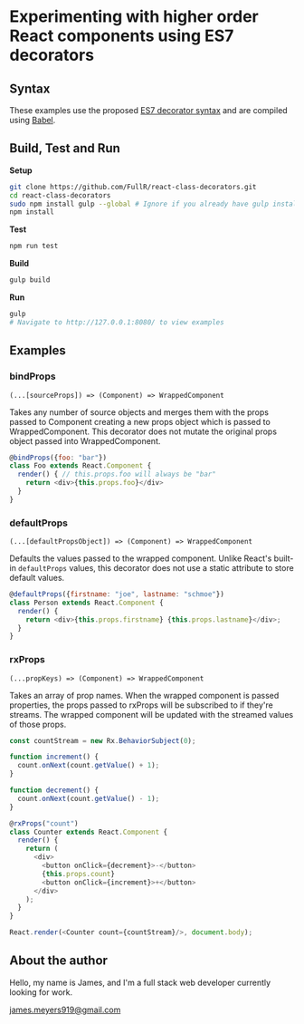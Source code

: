 # Experimenting with higher order React components using ES7 decorators

## Syntax
These examples use the proposed [ES7 decorator syntax](https://github.com/wycats/javascript-decorators) and are compiled using [Babel](https://github.com/babel/babel).

## Build, Test and Run

**Setup**
```bash
git clone https://github.com/FullR/react-class-decorators.git
cd react-class-decorators
sudo npm install gulp --global # Ignore if you already have gulp installed
npm install
```

**Test**
```bash
npm run test
```

**Build**
```bash
gulp build
```

**Run**
```bash
gulp
# Navigate to http://127.0.0.1:8080/ to view examples
```

## Examples

### bindProps
`(...[sourceProps]) => (Component) => WrappedComponent`

Takes any number of source objects and merges them with the props passed to Component creating a new props object which is passed to WrappedComponent. This decorator does not mutate the original props object passed into WrappedComponent.

```javascript
@bindProps({foo: "bar"})
class Foo extends React.Component {
  render() { // this.props.foo will always be "bar"
    return <div>{this.props.foo}</div>
  }
}
```

### defaultProps
`(...[defaultPropsObject]) => (Component) => WrappedComponent`

Defaults the values passed to the wrapped component. Unlike React's built-in `defaultProps` values, this decorator does not use a static attribute to store default values.

```javascript
@defaultProps({firstname: "joe", lastname: "schmoe"})
class Person extends React.Component {
  render() {
    return <div>{this.props.firstname} {this.props.lastname}</div>;
  }
}
```

### rxProps
`(...propKeys) => (Component) => WrappedComponent`

Takes an array of prop names. When the wrapped component is passed properties, the props passed to rxProps will be subscribed to if they're streams. The wrapped component
will be updated with the streamed values of those props.

```javascript
const countStream = new Rx.BehaviorSubject(0);

function increment() {
  count.onNext(count.getValue() + 1);
}

function decrement() {
  count.onNext(count.getValue() - 1);
}

@rxProps("count")
class Counter extends React.Component {
  render() {
    return (
      <div>
        <button onClick={decrement}>-</button>
        {this.props.count}
        <button onClick={increment}>+</button>
      </div>
    );
  }
}

React.render(<Counter count={countStream}/>, document.body);
```

## About the author
Hello, my name is James, and I'm a full stack web developer currently looking for work.

james.meyers919@gmail.com
